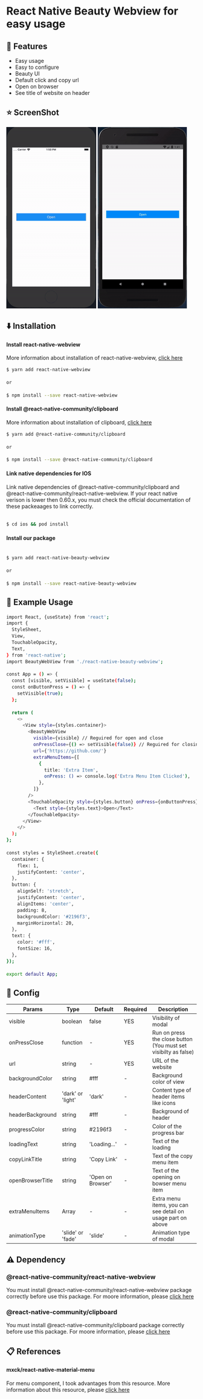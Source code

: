 # React Native Beauty Webview for easy usage
## :star2: Features
- Easy usage
- Easy to configure
- Beauty UI
- Default click and copy url
- Open on browser
- See title of website on header

## :star: ScreenShot

![](./assets/ios.gif)
![](./assets/android.gif)

## :arrow_down: Installation

#### Install react-native-webview
More information about installation of react-native-webview, <a href="https://github.com/react-native-community/react-native-webview/blob/master/docs/Getting-Started.md">click here</a>

```sh
$ yarn add react-native-webview

or

$ npm install --save react-native-webview


```

#### Install @react-native-community/clipboard
More information about installation of clipboard, <a href="https://github.com/react-native-community/clipboard">click here</a>

```sh
$ yarn add @react-native-community/clipboard

or

$ npm install --save @react-native-community/clipboard


```

#### Link native dependencies for IOS
Link native dependencies of @react-native-community/clipboard and @react-native-community/react-native-webview. If your react native verison is lower then 0.60.x, you must check the official documentation of these packeaages to link correctly.

```sh

$ cd ios && pod install

```
#### Install our package
```sh

$ yarn add react-native-beauty-webview

or

$ npm install --save react-native-beauty-webview

```

## :flashlight: Example Usage
```sh
import React, {useState} from 'react';
import {
  StyleSheet,
  View,
  TouchableOpacity,
  Text,
} from 'react-native';
import BeautyWebView from './react-native-beauty-webview';

const App = () => {
  const [visible, setVisible] = useState(false);
  const onButtonPress = () => {
    setVisible(true);
  };

  return (
    <>
      <View style={styles.container}>
        <BeautyWebView
          visible={visible} // Reguired for open and close
          onPressClose={() => setVisible(false)} // Reguired for closing the modal
          url={'https://github.com/'}
          extraMenuItems={[
            {
              title: 'Extra Item',
              onPress: () => console.log('Extra Menu Item Clicked'),
            },
          ]}
        />
        <TouchableOpacity style={styles.button} onPress={onButtonPress}>
          <Text style={styles.text}>Open</Text>
        </TouchableOpacity>
      </View>
    </>
  );
};

const styles = StyleSheet.create({
  container: {
    flex: 1,
    justifyContent: 'center',
  },
  button: {
    alignSelf: 'stretch',
    justifyContent: 'center',
    alignItems: 'center',
    padding: 8,
    backgroundColor: '#2196f3',
    marginHorizontal: 20,
  },
  text: {
    color: '#fff',
    fontSize: 16,
  },
});

export default App;


```
## :paperclip: Config

| Params | Type | Default | Required | Description |
| --- | --- | --- | --- | --- |
| visible | boolean | false | YES | Visibility of modal |
| onPressClose | function | - | YES | Run on press the close button (You must set visibilty as false) |  
| url | string | - | YES | URL of the website |
| backgroundColor | string | #fff | - | Background color of view |
| headerContent | 'dark' or 'light' | 'dark' | - | Content type of header items like icons |
| headerBackground | string | #fff | - | Background of header |
| progressColor | string | #2196f3 | - | Color of the progress bar |
| loadingText | string | 'Loading...' | - | Text of the loading |
| copyLinkTitle | string | 'Copy Link' | - | Text of the copy menu item |
| openBrowserTitle | string | 'Open on Browser' | - | Text of the opening on bowser menu item |
| extraMenuItems | Array | - | - | Extra menu items, you can see detail on usage part on above |
| animationType | 'slide' or 'fade' | 'slide' | - | Animation type of modal |


## :warning: Dependency
### @react-native-community/react-native-webview
You must install @react-native-community/react-native-webview package correctly before use this package. For moore information, please <a href="https://github.com/react-native-community/react-native-webview/blob/master/docs/Getting-Started.md">click here</a>
### @react-native-community/clipboard
You must install @react-native-community/clipboard package correctly before use this package. For moore information, please <a href="https://github.com/react-native-community/clipboard">click here</a>

## :clipboard: References
#### mxck/react-native-material-menu
For menu component, I took advantages from this resource. More information about this resource, please <a href="https://github.com/mxck/react-native-material-menu">click here</a>
